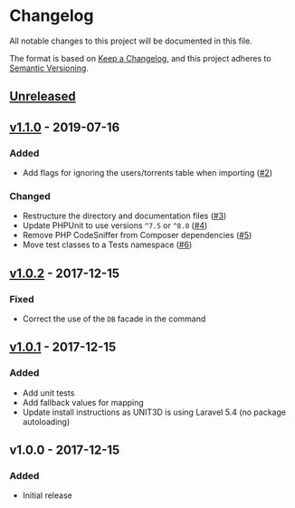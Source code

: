 # Changelog

All notable changes to this project will be documented in this file.

The format is based on [Keep a Changelog](https://keepachangelog.com), and this project adheres to [Semantic Versioning](https://semver.org).

## [Unreleased]

## [v1.1.0] - 2019-07-16

### Added
- Add flags for ignoring the users/torrents table when importing ([#2](https://github.com/HDInnovations/gazelle-to-unit3d/pull/2))

### Changed
- Restructure the directory and documentation files ([#3](https://github.com/HDInnovations/gazelle-to-unit3d/pull/3))
- Update PHPUnit to use versions `^7.5` or `^8.0` ([#4](https://github.com/HDInnovations/gazelle-to-unit3d/pull/4))
- Remove PHP CodeSniffer from Composer dependencies ([#5](https://github.com/HDInnovations/gazelle-to-unit3d/pull/5))
- Move test classes to a Tests namespace ([#6](https://github.com/HDInnovations/gazelle-to-unit3d/pull/6))

## [v1.0.2] - 2017-12-15

### Fixed
- Correct the use of the `DB` facade in the command

## [v1.0.1] - 2017-12-15

### Added
- Add unit tests
- Add fallback values for mapping
- Update install instructions as UNIT3D is using Laravel 5.4 (no package autoloading)

## v1.0.0 - 2017-12-15

### Added
- Initial release

[Unreleased]: https://github.com/HDInnovations/gazelle-to-unit3d/compare/master...develop
[v1.1.0]: https://github.com/HDInnovations/gazelle-to-unit3d/compare/v1.0.2...v1.1.0
[v1.0.2]: https://github.com/HDInnovations/gazelle-to-unit3d/compare/v1.0.1...v1.0.2
[v1.0.1]: https://github.com/HDInnovations/gazelle-to-unit3d/compare/v1.0.0...v1.0.1
